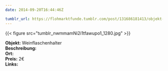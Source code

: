 ```yaml
---
date: 2014-09-20T16:44:46Z

tumblr_url: https://flohmarktfunde.tumblr.com/post/131686181413/objekt-weinflaschenhalter-beschreibung-lorem
---
```

 {{< figure src="tumblr_nwmmamNi2i1tfawupo1_1280.jpg" >}}  

**Objekt:** Weinflaschenhalter  
**Beschreibung:**   
**Ort:**   
**Preis:** 2€  
**Links:** 
